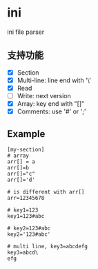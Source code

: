 # ini
ini file parser

## 支持功能
- [x] Section
- [x] Multi-line: line end with '\\'
- [x] Read
- [ ] Write: next version
- [x] Array: key end with "[]"
- [x] Comments: use '#' or ';'

## Example
```
[my-section]
# array
arr[] = a
arr[]=b
arr[]="c"
arr[]='d'

# is different with arr[]
arr=12345678

# key1=123
key1=123#abc

# key2=123#abc
key2='123#abc'

# multi line, key3=abcdefg
key3=abcd\
efg

```
